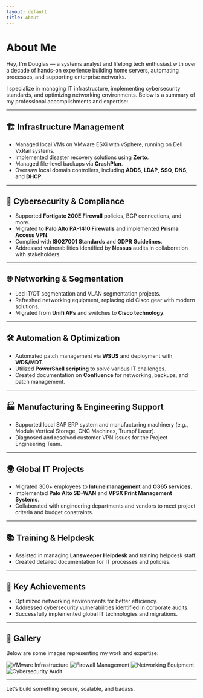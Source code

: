 ```yaml
---
layout: default
title: About
---
```


# About Me

Hey, I'm Douglas — a systems analyst and lifelong tech enthusiast with over a decade of hands-on experience building home servers, automating processes, and supporting enterprise networks.

I specialize in managing IT infrastructure, implementing cybersecurity standards, and optimizing networking environments. Below is a summary of my professional accomplishments and expertise:

---

## 🏗️ Infrastructure Management
- Managed local VMs on VMware ESXi with vSphere, running on Dell VxRail systems.
- Implemented disaster recovery solutions using **Zerto**.
- Managed file-level backups via **CrashPlan**.
- Oversaw local domain controllers, including **ADDS**, **LDAP**, **SSO**, **DNS**, and **DHCP**.

---

## 🔐 Cybersecurity & Compliance
- Supported **Fortigate 200E Firewall** policies, BGP connections, and more.
- Migrated to **Palo Alto PA-1410 Firewalls** and implemented **Prisma Access VPN**.
- Complied with **ISO27001 Standards** and **GDPR Guidelines**.
- Addressed vulnerabilities identified by **Nessus** audits in collaboration with stakeholders.

---

## 🌐 Networking & Segmentation
- Led IT/OT segmentation and VLAN segmentation projects.
- Refreshed networking equipment, replacing old Cisco gear with modern solutions.
- Migrated from **Unifi APs** and switches to **Cisco technology**.

---

## 🛠️ Automation & Optimization
- Automated patch management via **WSUS** and deployment with **WDS/MDT**.
- Utilized **PowerShell scripting** to solve various IT challenges.
- Created documentation on **Confluence** for networking, backups, and patch management.

---

## 🏭 Manufacturing & Engineering Support
- Supported local SAP ERP system and manufacturing machinery (e.g., Modula Vertical Storage, CNC Machines, Trumpf Laser).
- Diagnosed and resolved customer VPN issues for the Project Engineering Team.

---

## 🌍 Global IT Projects
- Migrated 300+ employees to **Intune management** and **O365 services**.
- Implemented **Palo Alto SD-WAN** and **VPSX Print Management Systems**.
- Collaborated with engineering departments and vendors to meet project criteria and budget constraints.

---

## 📚 Training & Helpdesk
- Assisted in managing **Lansweeper Helpdesk** and training helpdesk staff.
- Created detailed documentation for IT processes and policies.

---

## 🎯 Key Achievements
- Optimized networking environments for better efficiency.
- Addressed cybersecurity vulnerabilities identified in corporate audits.
- Successfully implemented global IT technologies and migrations.

---

## 📸 Gallery
Below are some images representing my work and expertise:

![VMware Infrastructure](https://via.placeholder.com/800x400?text=VMware+Infrastructure)
![Firewall Management](https://via.placeholder.com/800x400?text=Firewall+Management)
![Networking Equipment](https://via.placeholder.com/800x400?text=Networking+Equipment)
![Cybersecurity Audit](https://via.placeholder.com/800x400?text=Cybersecurity+Audit)

---

Let’s build something secure, scalable, and badass.
